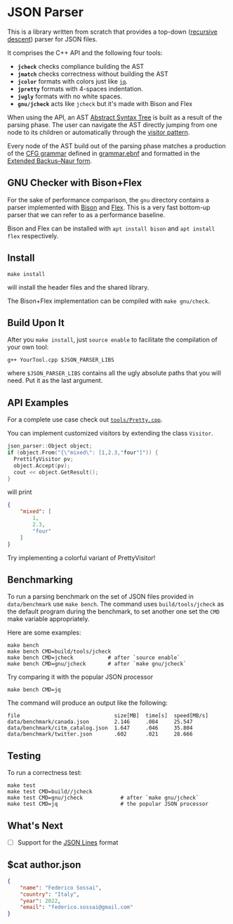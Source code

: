 # JSON Parser

This is a library written from scratch that provides a top-down ([recursive descent](https://en.wikipedia.org/wiki/Recursive_descent_parser)) parser for JSON files.

It comprises the C++ API and the following four tools:
- **`jcheck`** checks compliance building the AST
- **`jmatch`** checks correctness without building the AST
- **`jcolor`** formats with colors just like [`jq`](https://github.com/jqlang/jq).
- **`jpretty`** formats with 4-spaces indentation.
- **`jugly`** formats with no white spaces.
- **`gnu/jcheck`** acts like `jcheck` but it's made with Bison and Flex

When using the API, an AST [Abstract Syntax Tree](https://en.wikipedia.org/wiki/Abstract_syntax_tree) is built as a result of the parsing phase.
The user can navigate the AST directly jumping from one node to its children or
automatically through the [visitor pattern](https://en.wikipedia.org/wiki/Visitor_pattern).

Every node of the AST build out of the parsing phase matches a production of the [CFG grammar](https://en.wikipedia.org/wiki/Context-free_grammar) defined in [grammar.ebnf](grammar.ebnf) 
and formatted in the [Extended Backus–Naur form](https://en.wikipedia.org/wiki/Extended_Backus%E2%80%93Naur_form).


## GNU Checker with Bison+Flex

For the sake of performance comparison, the `gnu` directory contains a parser implemented
with [Bison](https://www.gnu.org/software/bison/) and [Flex](https://github.com/westes/flex).
This is a very fast bottom-up parser that we can refer to as a performance baseline.

Bison and Flex can be installed with `apt install bison` and `apt install flex` respectively.

## Install

```
make install
```
will install the header files and the shared library.

The Bison+Flex implementation can be compiled with `make gnu/check`.

## Build Upon It

After you `make install`, just `source enable` to facilitate the compilation of your own tool:

```
g++ YourTool.cpp $JSON_PARSER_LIBS
```

where `$JSON_PARSER_LIBS` contains all the ugly absolute paths that you will need. Put it as the last argument.


## API Examples

For a complete use case check out [`tools/Pretty.cpp`](tools/Pretty.cpp).

You can implement customized visitors by extending the class `Visitor`.

```c++
json_parser::Object object;
if (object.From("{\"mixed\": [1,2.3,"four"]")) {
  PrettifyVisitor pv;
  object.Accept(pv);
  cout << object.GetResult();
}
```
will print
```json
{
    "mixed": [
        1,
        2.3,
        "four"
    ]
}
```

Try implementing a colorful variant of PrettyVisitor!

## Benchmarking

To run a parsing benchmark on the set of JSON files provided in `data/benchmark` use `make bench`.
The command uses `build/tools/jcheck` as the default program during the benchmark,
to set another one set the `CMD` make variable appropriately.

Here are some examples:
```
make bench
make bench CMD=build/tools/jcheck
make bench CMD=jcheck           # after `source enable`
make bench CMD=gnu/jcheck       # after `make gnu/jcheck`
```
Try comparing it with the popular JSON processor
```
make bench CMD=jq
```

The command will produce an output like the following:
```
file                              size[MB]  time[s]  speed[MB/s]
data/benchmark/canada.json        2.146     .084     25.547
data/benchmark/citm_catalog.json  1.647     .046     35.804
data/benchmark/twitter.json       .602      .021     28.666
```

## Testing

To run a correctness test:
```
make test
make test CMD=build//jcheck
make test CMD=gnu/jcheck            # after `make gnu/jcheck`
make test CMD=jq                    # the popular JSON processor
```

## What's Next

- [ ] Support for the [JSON Lines](https://jsonlines.org/) format

## $cat author.json

```json
{
    "name": "Federico Sossai",
    "country": "Italy",
    "year": 2022,
    "email": "federico.sossai@gmail.com"
}
```
